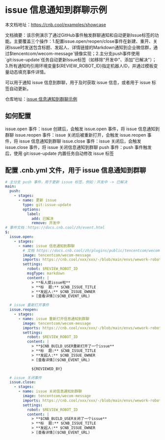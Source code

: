 # issue 信息通知到群聊示例

本文档地址：https://cnb.cool/examples/showcase

文档摘要：该示例演示了通过GitHub事件触发群聊通知和自动更新Issue标签的功能。主要覆盖三个操作：1.配置issue.open/reopen/close事件在新建、重开、关闭Issue时发送包含标题、发起人、详情链接的Markdown通知到企业微信群，通过$tencentcom/wecom-message`镜像实现；2.主分支push事件使用`git:issue-update`任务自动更新Issue标签（如移除"开发中"、添加"已解决"）；3.所有通知均引用环境变量${REVIEW_ROBOT_ID}指定机器人ID，并通过模板变量动态填充事件详情。

可以用于通知 issue 信息到群聊，用于及时获取 issue 信息，或者用于 issue 标签自动更新。

仓库地址：[issue 信息通知到群聊示例](https://cnb.cool/examples/ecosystem/issue-notice)

## 如何配置

issue.open 事件：issue 创建后，会触发 issue.open 事件，将 issue 信息通知到群聊
issue.reopen 事件：issue 关闭后被重新打开，会触发 issue.reopen 事件，将 issue 信息通知到群聊
issue.close 事件：issue 关闭后，会触发 issue.close 事件，将 issue 关闭信息通知到群聊
push 事件：push 事件触发后，使用 git:issue-update 内置任务自动修改 issue 标签

## 配置 .cnb.yml 文件，用于 issue 信息通知到群聊

```yaml
# 主分支 push 事件，用于更新 issue 标签，例如：开发中 -> 已解决
main:
  push:
    - stages:
      - name: 更新 issue
        type: git:issue-update
        options:
          label:
            add: 已解决
            remove: 开发中
# 事件文档：https://docs.cnb.cool/zh/event.html
$:
  issue.open:
    - stages:
      - name: issue 信息通知到群聊
        # 文档 https://docs.cnb.cool/zh/plugins/public/tencentcom/wecom-message
        image: tencentcom/wecom-message
        imports: https://cnb.cool/xxx/xxx/-/blob/main/envs/wework-robots.yml
        settings:
          robot: $REVIEW_ROBOT_ID
          msgType: markdown
          content: |
            > **有人提issue啦**
            > **标  题:** $CNB_ISSUE_TITLE
            > **发起人:** $CNB_ISSUE_OWNER
            > [查看详情]($CNB_EVENT_URL)

  # issue 重新打开事件
  issue.reopen:
    - stages:
      - name: issue 重新打开信息通知到群聊
        image: tencentcom/wecom-message
        imports: https://cnb.cool/xxx/xxx/-/blob/main/envs/wework-robots.yml
        settings:
          robot: $REVIEW_ROBOT_ID
          content: |
            > **$CNB_BUILD_USER重新打开了一个issue**
            > **标  题:** $CNB_ISSUE_TITLE
            > **发起人:** $CNB_ISSUE_OWNER
            > [查看详情]($CNB_EVENT_URL)

            ${REVIEWED_BY}

  # issue 关闭事件
  issue.close:
    - stages:
      - name: issue 关闭信息通知到群聊
        image: tencentcom/wecom-message
        imports: https://cnb.cool/xxx/xxx/-/blob/main/envs/wework-robots.yml
        settings:
          robot: $REVIEW_ROBOT_ID
          content: |
            > **$CNB_BUILD_USER关闭了一个issue**
            > **标  题:** $CNB_ISSUE_TITLE
            > **发起人:** $CNB_ISSUE_OWNER
            > [查看详情]($CNB_EVENT_URL)
```